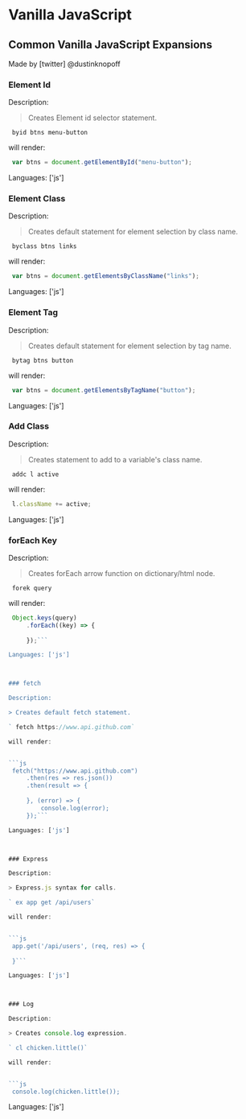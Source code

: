 # Vanilla JavaScript

## Common Vanilla JavaScript Expansions

Made by [twitter] @dustinknopoff

### Element Id

Description:

> Creates Element id selector statement.

` byid btns menu-button`

will render:


```js
 var btns = document.getElementById("menu-button");
 ```

Languages: ['js']



### Element Class

Description:

> Creates default statement for element selection by class name.

` byclass btns links`

will render:


```js
 var btns = document.getElementsByClassName("links");
 ```

Languages: ['js']



### Element Tag

Description:

> Creates default statement for element selection by tag name.

` bytag btns button`

will render:


```js
 var btns = document.getElementsByTagName("button");
 ```

Languages: ['js']



### Add Class

Description:

> Creates statement to add to a variable's class name.

` addc l active`

will render:


```js
 l.className += active;
 ```

Languages: ['js']



### forEach Key

Description:

> Creates forEach arrow function on dictionary/html node.

` forek query`

will render:


```js
 Object.keys(query)
     .forEach((key) => {
         
     });```

Languages: ['js']



### fetch

Description:

> Creates default fetch statement.

` fetch https://www.api.github.com`

will render:


```js
 fetch("https://www.api.github.com")
     .then(res => res.json())
     .then(result => {
         
     }, (error) => {
         console.log(error);
     });```

Languages: ['js']



### Express

Description:

> Express.js syntax for calls.

` ex app get /api/users`

will render:


```js
 app.get('/api/users', (req, res) => {
     
 }```

Languages: ['js']



### Log

Description:

> Creates console.log expression.

` cl chicken.little()`

will render:


```js
 console.log(chicken.little());
 ```

Languages: ['js']



